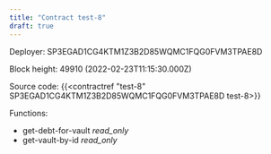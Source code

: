 ```yaml
---
title: "Contract test-8"
draft: true
---
```

Deployer: SP3EGAD1CG4KTM1Z3B2D85WQMC1FQG0FVM3TPAE8D


 



Block height: 49910 (2022-02-23T11:15:30.000Z)

Source code: {{<contractref "test-8" SP3EGAD1CG4KTM1Z3B2D85WQMC1FQG0FVM3TPAE8D test-8>}}

Functions:

* get-debt-for-vault _read_only_
* get-vault-by-id _read_only_
